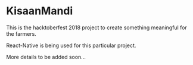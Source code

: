 # KisaanMandi

This is the hacktoberfest 2018 project to create something meaningful for the farmers.

React-Native is being used for this particular project.

More details to be added soon...

